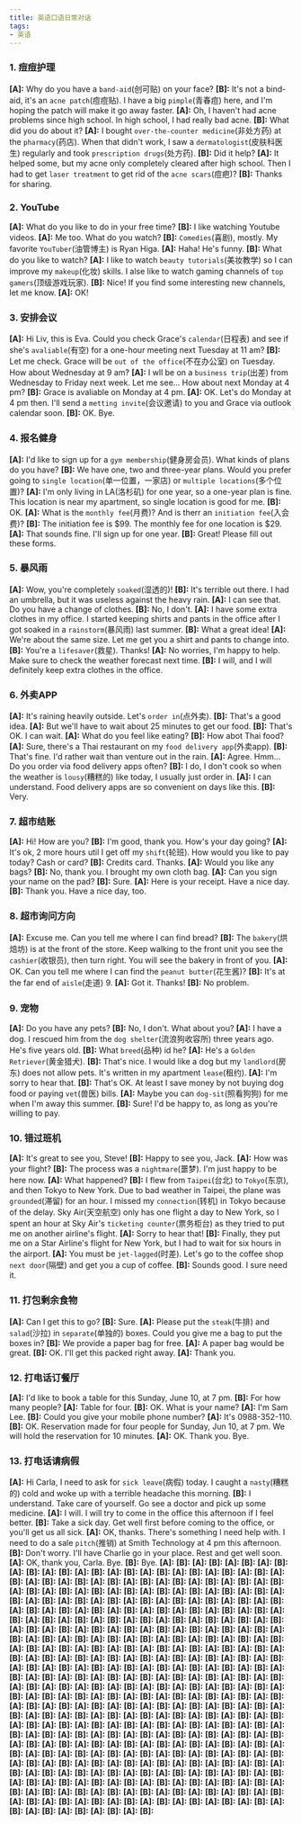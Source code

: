 ```yaml
---
title: 英语口语日常对话
tags:
- 英语
---
```


### 1. 痘痘护理
**[A]:** Why do you have a `band-aid`(创可贴) on your face? 
**[B]:** It's not a bind-aid, it's an `acne patch`(痘痘贴). I have a big `pimple`(青春痘) here, and I'm hoping the patch will make it go away faster.
**[A]:** Oh, I haven't had acne problems since high school. In high school, I had really bad acne.
**[B]:** What did you do about it?
**[A]:** I bought `over-the-counter medicine`(非处方药) at the `pharmacy`(药店). When that didn't work, I saw a `dermatologist`(皮肤科医生) regularly and took `prescription drugs`(处方药).
**[B]:** Did it help?
**[A]:** It helped some, but my acne only completely cleared after high school. Then I had to get `laser treatment` to get rid of the `acne scars`(痘疤)?
**[B]:** Thanks for sharing.

### 2. YouTube
**[A]:** What do you like to do in your free time?
**[B]:** I like watching Youtube videos.
**[A]:** Me too. What do you watch?
**[B]:** `Comedies`(喜剧), mostly. My favorite `YouTuber`(油管博主) is Ryan Higa.
**[A]:** Haha! He's funny.
**[B]:** What do you like to watch?
**[A]:** I like to watch `beauty tutorials`(美妆教学) so I can improve my `makeup`(化妆) skills. I alse like to watch gaming channels of `top gamers`(顶级游戏玩家).
**[B]:** Nice! If you find some interesting new channels, let me know.
**[A]:** OK!

### 3. 安排会议
**[A]:** Hi Liv, this is Eva. Could you check Grace's `calendar`(日程表) and see if she's `avaliable`(有空) for a one-hour meeting next Tuesday at 11 am?
**[B]:** Let me check. Grace will be `out of the office`(不在办公室) on Tuesday. How about Wednesday at 9 am?
**[A]:** I wll be on a `business trip`(出差) from Wednesday to Friday next week. Let me see... How about next Monday at 4 pm?
**[B]:** Grace is avaliable on Monday at 4 pm.
**[A]:** OK. Let's do Monday at 4 pm then. I'll send a `metting invite`(会议邀请) to you and Grace via outlook calendar soon.
**[B]:** OK. Bye.

### 4. 报名健身
**[A]:** I'd like to sign up for a `gym membership`(健身房会员). What kinds of plans do you have?
**[B]:** We have one, two and three-year plans. Would you prefer going to `single location`(单一位置，一家店) or `multiple locations`(多个位置)?
**[A]:** I'm only  living in LA(洛杉矶) for one year, so a one-year plan is fine. This location is near my apartment, so single location is good for me.
**[B]:** OK.
**[A]:** What is the `monthly fee`(月费)? And is therr an `initiation fee`(入会费)?
**[B]:** The initiation fee is $99. The monthly fee for one location is $29.
**[A]:** That sounds fine. I'll sign up for one year.
**[B]:** Great! Please fill out these forms.

### 5. 暴风雨
**[A]:** Wow, you're completely `soaked`(湿透的)!
**[B]:** It's terrible out there. I had an umbrella, but it was useless against the heavy rain.
**[A]:** I can see that. Do you have a change of clothes.
**[B]:** No, I don't.
**[A]:** I have some extra clothes in my office. I started keeping shirts and pants in the office after I got soaked in a `rainstorm`(暴风雨) last summer.
**[B]:** What a great idea!
**[A]:** We're about the same size. Let me get you a shirt and pants to change into. 
**[B]:** You're a `lifesaver`(救星). Thanks!
**[A]:** No worries, I'm happy to help. Make sure to check the weather forecast next time.
**[B]:** I will, and I will definitely keep extra clothes in the office.

### 6. 外卖APP
**[A]:** It's raining heavily outside. Let's `order in`(点外卖).
**[B]:** That's a good idea.
**[A]:** But we'll have to wait about 25 minutes to get our food.
**[B]:** That's OK. I can wait.
**[A]:** What do you feel like eating?
**[B]:** How abot Thai food?
**[A]:** Sure, there's a Thai restaurant on my `food delivery app`(外卖app).
**[B]:** That's fine. I'd rather wait than venture out in the rain.
**[A]:** Agree. Hmm... Do you order via food delivery apps often?
**[B]:** I do, I don't cook so when the weather is `lousy`(糟糕的) like today, I usually just order in.
**[A]:** I can understand. Food delivery apps are so convenient on days like this.
**[B]:** Very.

### 7. 超市结账
**[A]:** Hi! How are you?
**[B]:** I'm good, thank you. How's your day going?
**[A]:** It's ok, 2 more hours util I get off my `shift`(轮班). How would you like to pay today? Cash or card?
**[B]:** Credits card. Thanks.
**[A]:** Would you like any bags? 
**[B]:** No, thank you. I brought my own cloth bag.
**[A]:** Can you sign your name on the pad?
**[B]:** Sure.
**[A]:** Here is your receipt. Have a nice day.
**[B]:** Thank you. Have a nice day, too.

### 8. 超市询问方向
**[A]:** Excuse me. Can you tell me where I can find bread?
**[B]:** The `bakery`(烘焙坊) is at the front of the store. Keep walking to the front unit you see the `cashier`(收银员), then turn right. You will see the bakery in front of you.
**[A]:** OK. Can you tell me where I can find the `peanut butter`(花生酱)?
**[B]:** It's at the far end of `aisle`(走道) 9.
**[A]:** Got it. Thanks!
**[B]:** No problem.

### 9. 宠物
**[A]:** Do you have any pets?
**[B]:** No, I don't. What about you?
**[A]:** I have a dog. I rescued him from the `dog shelter`(流浪狗收容所) three years ago. He's five years old.
**[B]:** What `breed`(品种) id he?
**[A]:** He's a `Golden Retriever`(黄金猎犬).
**[B]:** That's nice. I would like a dog but my `landlord`(房东) does not allow pets. It's written in my apartment `lease`(租约).
**[A]:** I'm sorry to hear that.
**[B]:** That's OK. At least I save money by not buying dog food or paying `vet`(兽医) bills.
**[A]:** Maybe you can `dog-sit`(照看狗狗) for me when I'm away this summer.
**[B]:** Sure! I'd be happy to, as long as you're willing to pay.

### 10. 错过班机
**[A]:** It's great to see you, Steve!
**[B]:** Happy to see you, Jack.
**[A]:** How was your flight?
**[B]:** The process was a `nightmare`(噩梦). I'm just happy to be here now.
**[A]:** What happened?
**[B]:** I flew from `Taipei`(台北) to `Tokyo`(东京), and then Tokyo to New York. Due to bad weather in Taipei, the plane was `grounded`(滞留) for an hour. I missed my `connection`(转机) in Tokyo because of the delay. Sky Air(天空航空) only has one flight a day to New York, so I spent an hour at Sky Air's `ticketing counter`(票务柜台) as they tried to put me on another airline's flight.
**[A]:** Sorry to hear that!
**[B]:** Finally, they put me on a Star Airline's flight for New York, but I had to wait for six hours in the airport.
**[A]:** You must be `jet-lagged`(时差). Let's go to the coffee shop `next door`(隔壁) and get you a cup of coffee. 
**[B]:** Sounds good. I sure need it.

### 11. 打包剩余食物
**[A]:** Can I get this to go?
**[B]:** Sure.
**[A]:** Please put the `steak`(牛排) and `salad`(沙拉) in `separate`(单独的) boxes. Could you give me a bag to put the boxes in?
**[B]:** We provide a paper bag for free.
**[A]:** A paper bag would be great.
**[B]:** OK. I'll get this packed right away.
**[A]:** Thank you.

### 12. 打电话订餐厅
**[A]:** I'd like to book a table for this Sunday, June 10, at 7 pm. 
**[B]:** For how many people?
**[A]:** Table for four.
**[B]:** OK. What is your name?
**[A]:** I'm Sam Lee.
**[B]:** Could you give your mobile phone number?
**[A]:** It's 0988-352-110.
**[B]:** OK. Reservation made for four people for Sunday, Jun 10, at 7 pm. We will hold the reservation for 10 minutes.
**[A]:** OK. Thank you. Bye.

### 13. 打电话请病假
**[A]:** Hi Carla, I need to ask for `sick leave`(病假) today. I caught a `nasty`(糟糕的) cold and woke up with a terrible headache this morning.
**[B]:** I understand. Take care of yourself. Go see a doctor and pick up some medicine.
**[A]:** I will. I will try to come in the office this afternoon if I feel better.
**[B]:** Take a sick day. Get well first before coming to the office, or you'll get us all sick. 
**[A]:** OK, thanks. There's something I need help with. I need to do a sale `pitch`(推销) at Smith Technology at 4 pm this afternoon.
**[B]:** Don't worry. I'll have Charlie go in your place. Rest and get well soon.
**[A]:** OK, thank you, Carla. Bye. 
**[B]:** Bye.
**[A]:** 
**[B]:** 
**[A]:** 
**[B]:** 
**[A]:** 
**[B]:** 
**[A]:** 
**[B]:** 
**[A]:** 
**[B]:** 
**[A]:** 
**[B]:** 
**[A]:** 
**[B]:** 
**[A]:** 
**[B]:** 
**[A]:** 
**[B]:** 
**[A]:** 
**[B]:** 
**[A]:** 
**[B]:** 
**[A]:** 
**[B]:** 
**[A]:** 
**[B]:** 
**[A]:** 
**[B]:** 
**[A]:** 
**[B]:** 
**[A]:** 
**[B]:** 
**[A]:** 
**[B]:** 
**[A]:** 
**[B]:** 
**[A]:** 
**[B]:** 
**[A]:** 
**[B]:** 
**[A]:** 
**[B]:** 
**[A]:** 
**[B]:** 
**[A]:** 
**[B]:** 
**[A]:** 
**[B]:** 
**[A]:** 
**[B]:** 
**[A]:** 
**[B]:** 
**[A]:** 
**[B]:** 
**[A]:** 
**[B]:** 
**[A]:** 
**[B]:** 
**[A]:** 
**[B]:** 
**[A]:** 
**[B]:** 
**[A]:** 
**[B]:** 
**[A]:** 
**[B]:** 
**[A]:** 
**[B]:** 
**[A]:** 
**[B]:** 
**[A]:** 
**[B]:** 
**[A]:** 
**[B]:** 
**[A]:** 
**[B]:** 
**[A]:** 
**[B]:** 
**[A]:** 
**[B]:** 
**[A]:** 
**[B]:** 
**[A]:** 
**[B]:** 
**[A]:** 
**[B]:** 
**[A]:** 
**[B]:** 
**[A]:** 
**[B]:** 
**[A]:** 
**[B]:** 
**[A]:** 
**[B]:** 
**[A]:** 
**[B]:** 
**[A]:** 
**[B]:** 
**[A]:** 
**[B]:** 
**[A]:** 
**[B]:** 
**[A]:** 
**[B]:** 
**[A]:** 
**[B]:** 
**[A]:** 
**[B]:** 
**[A]:** 
**[B]:** 
**[A]:** 
**[B]:** 
**[A]:** 
**[B]:** 
**[A]:** 
**[B]:** 
**[A]:** 
**[B]:** 
**[A]:** 
**[B]:** 
**[A]:** 
**[B]:** 
**[A]:** 
**[B]:** 
**[A]:** 
**[B]:** 
**[A]:** 
**[B]:** 
**[A]:** 
**[B]:** 
**[A]:** 
**[B]:** 
**[A]:** 
**[B]:** 
**[A]:** 
**[B]:** 
**[A]:** 
**[B]:** 
**[A]:** 
**[B]:** 
**[A]:** 
**[B]:** 
**[A]:** 
**[B]:** 
**[A]:** 
**[B]:** 
**[A]:** 
**[B]:** 
**[A]:** 
**[B]:** 
**[A]:** 
**[B]:** 
**[A]:** 
**[B]:** 
**[A]:** 
**[B]:** 
**[A]:** 
**[B]:** 
**[A]:** 
**[B]:** 
**[A]:** 
**[B]:** 
**[A]:** 
**[B]:** 
**[A]:** 
**[B]:** 
**[A]:** 
**[B]:** 
**[A]:** 
**[B]:** 
**[A]:** 
**[B]:** 
**[A]:** 
**[B]:** 
**[A]:** 
**[B]:** 
**[A]:** 
**[B]:** 
**[A]:** 
**[B]:** 
**[A]:** 
**[B]:** 
**[A]:** 
**[B]:** 
**[A]:** 
**[B]:** 
**[A]:** 
**[B]:** 
**[A]:** 
**[B]:** 
**[A]:** 
**[B]:** 
**[A]:** 
**[B]:** 
**[A]:** 
**[B]:** 
**[A]:** 
**[B]:** 
**[A]:** 
**[B]:** 
**[A]:** 
**[B]:** 
**[A]:** 
**[B]:** 
**[A]:** 
**[B]:** 
**[A]:** 
**[B]:** 
**[A]:** 
**[B]:** 
**[A]:** 
**[B]:** 
**[A]:** 
**[B]:** 
**[A]:** 
**[B]:** 
**[A]:** 
**[B]:** 
**[A]:** 
**[B]:** 
**[A]:** 
**[B]:** 
**[A]:** 
**[B]:** 
**[A]:** 
**[B]:** 
**[A]:** 
**[B]:** 
**[A]:** 
**[B]:** 
**[A]:** 
**[B]:** 
**[A]:** 
**[B]:** 
**[A]:** 
**[B]:** 
**[A]:** 
**[B]:** 
**[A]:** 
**[B]:** 
**[A]:** 
**[B]:** 
**[A]:** 
**[B]:** 
**[A]:** 
**[B]:** 
**[A]:** 
**[B]:** 
**[A]:** 
**[B]:** 
**[A]:** 
**[B]:** 
**[A]:** 
**[B]:** 
**[A]:** 
**[B]:** 
**[A]:** 
**[B]:** 
**[A]:** 
**[B]:** 
**[A]:** 
**[B]:** 
**[A]:** 
**[B]:** 
**[A]:** 
**[B]:** 
**[A]:** 
**[B]:** 
**[A]:** 
**[B]:** 
**[A]:** 
**[B]:** 
**[A]:** 
**[B]:** 
**[A]:** 
**[B]:** 
**[A]:** 
**[B]:** 
**[A]:** 
**[B]:** 
**[A]:** 
**[B]:** 
**[A]:** 
**[B]:** 
**[A]:** 
**[B]:** 
**[A]:** 
**[B]:** 
**[A]:** 
**[B]:** 
**[A]:** 
**[B]:** 
**[A]:** 
**[B]:** 
**[A]:** 
**[B]:** 
**[A]:** 
**[B]:** 
**[A]:** 
**[B]:** 
**[A]:** 
**[B]:** 
**[A]:** 
**[B]:** 
**[A]:** 
**[B]:** 
**[A]:** 
**[B]:** 
**[A]:** 
**[B]:** 
**[A]:** 
**[B]:** 
**[A]:** 
**[B]:** 
**[A]:** 
**[B]:** 
**[A]:** 
**[B]:** 
**[A]:** 
**[B]:** 
**[A]:** 
**[B]:** 
**[A]:** 
**[B]:** 
**[A]:** 
**[B]:** 
**[A]:** 
**[B]:** 
**[A]:** 
**[B]:** 
**[A]:** 
**[B]:** 
**[A]:** 
**[B]:** 
**[A]:** 
**[B]:** 
**[A]:** 
**[B]:** 
**[A]:** 
**[B]:** 
**[A]:** 
**[B]:** 
**[A]:** 
**[B]:** 
**[A]:** 
**[B]:** 
**[A]:** 
**[B]:** 
**[A]:** 
**[B]:** 
**[A]:** 
**[B]:** 
**[A]:** 
**[B]:** 
**[A]:** 
**[B]:** 
**[A]:** 
**[B]:** 
**[A]:** 
**[B]:** 
**[A]:** 
**[B]:** 
**[A]:** 
**[B]:** 
**[A]:** 
**[B]:** 
**[A]:** 
**[B]:** 
**[A]:** 
**[B]:** 
**[A]:** 
**[B]:** 
**[A]:** 
**[B]:** 
**[A]:** 
**[B]:** 
**[A]:** 
**[B]:** 
**[A]:** 
**[B]:** 
**[A]:** 
**[B]:** 
**[A]:** 
**[B]:** 
**[A]:** 
**[B]:** 
**[A]:** 
**[B]:** 
**[A]:** 
**[B]:** 
**[A]:** 
**[B]:** 
**[A]:** 
**[B]:** 
**[A]:** 
**[B]:** 
**[A]:** 
**[B]:** 
**[A]:** 
**[B]:** 
**[A]:** 
**[B]:** 
**[A]:** 
**[B]:** 
**[A]:** 
**[B]:** 
**[A]:** 
**[B]:** 
**[A]:** 
**[B]:** 
**[A]:** 
**[B]:** 
**[A]:** 
**[B]:** 
**[A]:** 
**[B]:** 
**[A]:** 
**[B]:** 
**[A]:** 
**[B]:** 
**[A]:** 
**[B]:** 
**[A]:** 
**[B]:** 
**[A]:** 
**[B]:** 
**[A]:** 
**[B]:** 
**[A]:** 
**[B]:** 
**[A]:** 
**[B]:** 
**[A]:** 
**[B]:** 
**[A]:** 
**[B]:** 
**[A]:** 
**[B]:** 
**[A]:** 
**[B]:** 
**[A]:** 
**[B]:** 
